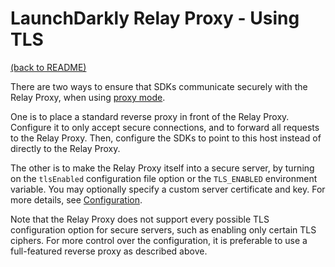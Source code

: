 # LaunchDarkly Relay Proxy - Using TLS

[(back to README)](../README.md)

There are two ways to ensure that SDKs communicate securely with the Relay Proxy, when using [proxy mode](./proxy-mode.md).

One is to place a standard reverse proxy in front of the Relay Proxy. Configure it to only accept secure connections, and to forward all requests to the Relay Proxy. Then, configure the SDKs to point to this host instead of directly to the Relay Proxy.

The other is to make the Relay Proxy itself into a secure server, by turning on the `tlsEnabled` configuration file option or the `TLS_ENABLED` environment variable. You may optionally specify a custom server certificate and key. For more details, see [Configuration](./configuration.md#file-section-main).

Note that the Relay Proxy does not support every possible TLS configuration option for secure servers, such as enabling only certain TLS ciphers. For more control over the configuration, it is preferable to use a full-featured reverse proxy as described above.

